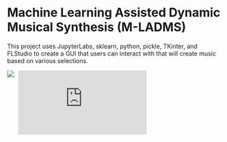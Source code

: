 # Machine Learning Assisted Dynamic Musical Synthesis (M-LADMS)  
  
  This project uses JupyterLabs, sklearn, python, pickle, TKinter, and FLStudio to create a GUI that users can interact with that will create music based on various selections.

![](https://github.com/AaronHertner/m-ladms_honours/blob/main/proposal.drawio.html)
<img src="https://github.com/AaronHertner/m-ladms_honours/blob/main/proposal.drawio.html"
     style="float: left; margin-right: 10px;" />

